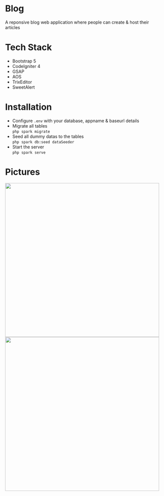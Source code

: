 # Blog
A reponsive blog web application where people can create &amp; host their articles

# Tech Stack
<ul>
  <li>Bootstrap 5</li>
  <li>CodeIgniter 4</li>
  <li>GSAP</li>
  <li>AOS</li>
  <li>TrixEditor</li>
  <li>SweetAlert</li>
</ul>

# Installation
- Configure `.env` with your database, appname & baseurl details<br>
- Migrate all tables<br>
`php spark migrate`<br>
- Seed all dummy datas to the tables<br>
`php spark db:seed dataSeeder`
- Start the server<br>
`php spark serve`

# Pictures
<img src="https://i.imgur.com/8KTmyI0.png" style="height:500px;">
<img src="https://i.imgur.com/7hw4zoE.png" style="height:500px;">
